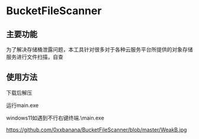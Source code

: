 # BucketFileScanner

## 主要功能

为了解决存储桶泄露问题，本工具针对很多对于各种云服务平台所提供的对象存储服务进行文件扫描，自查



## 使用方法

下载后解压

运行main.exe

windows11如遇到不行右键终端.\main.exe

https://github.com/0xxbanana/BucketFileScanner/blob/master/WeakB.jpg
